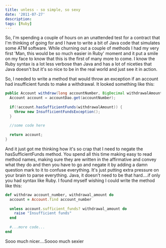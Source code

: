```yaml
---
title: unless - so simple, so sexy
date: '2011-07-27'
description:
tags: [Ruby]
---
```


So, I'm spending a couple of hours on an unattended test for a contract that I'm thinking of going for and I have to write a bit of Java code that simulates some ATM software. While churning out a couple of methods I had my very first 'Man, this would be so much easier in Ruby' moment and it put a smile on my face to know that this is the first of many more to come. I know the Ruby syntax is a lot less verbose than Java and has a lot of niceties that Java doesn't but it's so nice to be in the real world and just see it in action.

So, I needed to write a method that would throw an exception if an account had insufficient funds to make a withdrawal. It looked something like this:

```java
public Account withdraw(long accountNumber, BigDecimal withdrawalAmount) {
  Account account = accountDao.get(accountNumber);
 
  if(!account.hasSufficientFunds(withdrawalAmount)) {
    throw new InsufficientFundsException();
  }
 
  //some code here
 
  return account;
}
```

And it just got me thinking how it's so crap that I need to negate the hasSufficientFunds method. You spend all this time making easy to read method names, making sure they are written in the affirmative and convey what they do and then you have to go and negate it by adding a damn question mark to it to confuse everything. It's just putting extra pressure on your brain to parse everything. Java, it doesn't need to be that hard....if only you had syntax like Ruby. I found myself wishing I could write the method like this:

```ruby
def withdraw account_number, withdrawal_amount do
  account = Account.find account_number
 
  unless account.sufficient_funds? withdrawal_amount do
    raise "Insufficient funds"
  end    
 
  #...more code...
end
```

Sooo much nicer....Soooo much sexier

